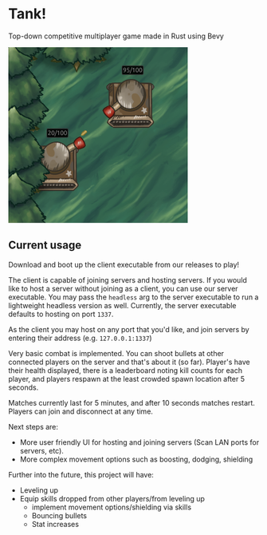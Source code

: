 # Tank!
Top-down competitive multiplayer game made in Rust using Bevy

![Screenshot of two tanks fighting in-game](cover.png)

## Current usage
Download and boot up the client executable from our releases to play!

The client is capable of joining servers and hosting servers. If you would like to host a server
without joining as a client, you can use our server executable. You may pass the `headless` arg to
the server executable to run a lightweight headless version as well.
Currently, the server executable defaults to hosting on port `1337`.

As the client you may host on any port that you'd like, and join servers by entering their address
(e.g. `127.0.0.1:1337`)

Very basic combat is implemented. You can shoot bullets at other connected players on the server and
that's about it (so far). Player's have their health displayed, there is a leaderboard noting kill
counts for each player, and players respawn at the least crowded spawn location after 5 seconds.

Matches currently last for 5 minutes, and after 10 seconds matches restart. Players can join and disconnect at any time.

Next steps are:
- More user friendly UI for hosting and joining servers (Scan LAN ports for servers, etc).
- More complex movement options such as boosting, dodging, shielding

Further into the future, this project will have:
- Leveling up
- Equip skills dropped from other players/from leveling up
  - implement movement options/shielding via skills
  - Bouncing bullets
  - Stat increases
